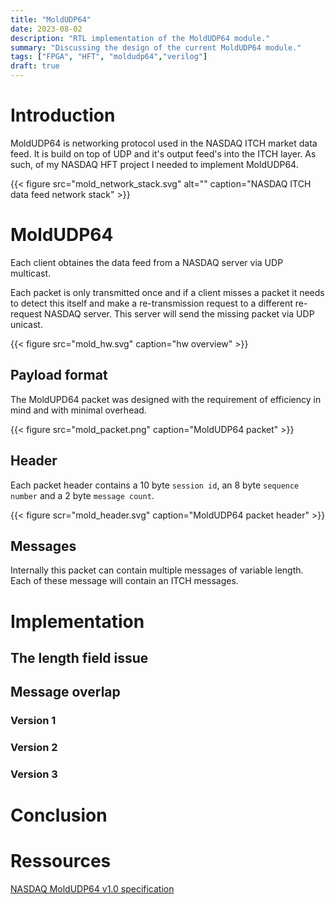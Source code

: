 ```yaml
---
title: "MoldUDP64"
date: 2023-08-02
description: "RTL implementation of the MoldUDP64 module."
summary: "Discussing the design of the current MoldUDP64 module."
tags: ["FPGA", "HFT", "moldudp64","verilog"]
draft: true
---
```

# Introduction

MoldUDP64 is networking protocol used in the NASDAQ ITCH market data feed.
It is build on top of UDP and it's output feed's into the ITCH layer.
As such, of my NASDAQ HFT project I needed to implement MoldUDP64.

{{< figure
    src="mold_network_stack.svg"
    alt=""
    caption="NASDAQ ITCH data feed network stack"
    >}}

# MoldUDP64


Each client obtaines the data feed from a NASDAQ server via UDP multicast.

Each packet is only transmitted once and if a client misses a packet it needs to
detect this itself and make a re-transmission request to a different re-request NASDAQ server.
This server will send the missing packet via UDP unicast.

{{< figure
    src="mold_hw.svg"
    caption="hw overview"
    >}}

## Payload format

The MoldUPD64 packet was designed with the requirement of efficiency in mind and with minimal overhead.

{{< figure 
    src="mold_packet.png"
    caption="MoldUDP64 packet"
    >}}

## Header

Each packet header contains a 10 byte `session id`, an 8 byte `sequence number` and a 2 byte `message count`.

{{< figure
    scr="mold_header.svg"
    caption="MoldUDP64 packet header"
    >}}

## Messages

Internally this packet can contain multiple messages of variable length.
Each of these message will contain an ITCH messages.


# Implementation

## The length field issue

## Message overlap 

### Version 1

### Version 2

### Version 3


# Conclusion

# Ressources

[NASDAQ MoldUDP64 v1.0 specification](http://nasdaqtrader.com/content/technicalsupport/specifications/dataproducts/moldudp64.pdf) 


